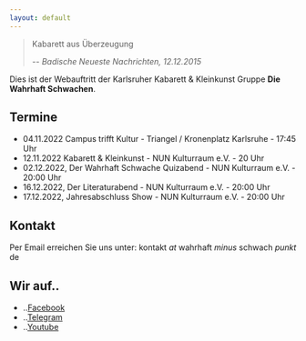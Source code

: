 ```yaml
---
layout: default
---
```


>Kabarett aus Überzeugung
>
> -- <cite>Badische Neueste Nachrichten, 12.12.2015</cite>

Dies ist der Webauftritt der Karlsruher Kabarett & Kleinkunst Gruppe **Die Wahrhaft Schwachen**.

## Termine

* 04.11.2022 Campus trifft Kultur - Triangel / Kronenplatz Karlsruhe - 17:45 Uhr
* 12.11.2022 Kabarett & Kleinkunst - NUN Kulturraum e.V. - 20 Uhr
* 02.12.2022, Der Wahrhaft Schwache Quizabend - NUN Kulturraum e.V. - 20:00 Uhr
* 16.12.2022, Der Literaturabend - NUN Kulturraum e.V. - 20:00 Uhr
* 17.12.2022, Jahresabschluss Show - NUN Kulturraum e.V. - 20:00 Uhr

## Kontakt

Per Email erreichen Sie uns unter:
kontakt *at* wahrhaft *minus* schwach *punkt* de

## Wir auf..

* ..[Facebook](https://www.facebook.com/diewahrhaftschwachen)
* ..[Telegram](https://t.me/diewahrhaftschwachen)
* ..[Youtube](https://www.youtube.com/channel/UCUGTISDvY5PBIDK0J_-zrCQ)
